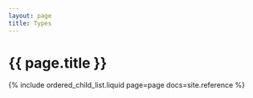 ```yaml
---
layout: page
title: Types
---
```


# {{ page.title }}

<div class="larger text">
{% include ordered_child_list.liquid page=page docs=site.reference %}
</div>
